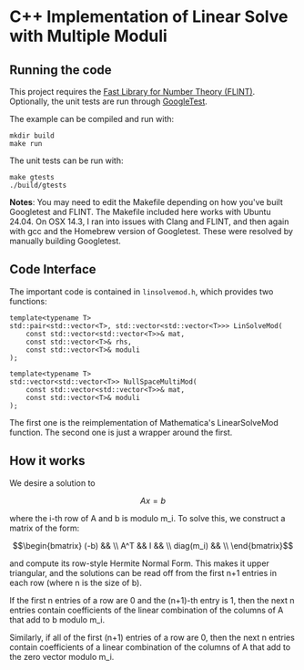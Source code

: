 # C++ Implementation of Linear Solve with Multiple Moduli

## Running the code

This project requires the [Fast Library for Number Theory (FLINT)](https://flintlib.org/). Optionally, the unit tests are run through [GoogleTest](https://github.com/google/googletest).

The example can be compiled and run with:
```
mkdir build
make run
```

The unit tests can be run with:
```
make gtests
./build/gtests
```

**Notes**: You may need to edit the Makefile depending on how you've built Googletest and FLINT. The Makefile included here works with Ubuntu 24.04. On OSX 14.3, I ran into issues with Clang and FLINT, and then again with gcc and the Homebrew version of Googletest. These were resolved by manually building Googletest. 

## Code Interface

The important code is contained in `linsolvemod.h`, which provides two functions:

```
template<typename T>
std::pair<std::vector<T>, std::vector<std::vector<T>>> LinSolveMod(
    const std::vector<std::vector<T>>& mat,
    const std::vector<T>& rhs,
    const std::vector<T>& moduli
);

template<typename T>
std::vector<std::vector<T>> NullSpaceMultiMod(
    const std::vector<std::vector<T>>& mat,
    const std::vector<T>& moduli
);
```

The first one is the reimplementation of Mathematica's LinearSolveMod function. The second one is just a wrapper around the first.

## How it works

We desire a solution to 
```math
Ax=b
```
where the i-th row of A and b is modulo m_i. To solve this, we construct a matrix of the form:
```math
\begin{bmatrix}
(-b) && \\
A^T && I && \\
diag(m_i) && \\
\end{bmatrix}
```
and compute its row-style Hermite Normal Form. This makes it upper triangular, and the solutions can be read off from the first n+1 entries in each row (where n is the size of b). 

If the first n entries of a row are 0 and the (n+1)-th entry is 1, then the next n entries contain coefficients of the linear combination of the columns of A that add to b modulo m_i. 

Similarly, if all of the first (n+1) entries of a row are 0, then the next n entries contain coefficients of a linear combination of the columns of A that add to the zero vector modulo m_i.
